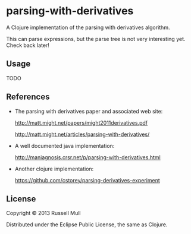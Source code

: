 # parsing-with-derivatives

A Clojure implementation of the parsing with derivatives algorithm.

This can parse expressions, but the parse tree is not very interesting
yet. Check back later!

## Usage

TODO

## References

* The parsing with derivatives paper and associated web site:

  http://matt.might.net/papers/might2011derivatives.pdf

  http://matt.might.net/articles/parsing-with-derivatives/

* A well documented java implementation:

  http://maniagnosis.crsr.net/p/parsing-with-derivatives.html

* Another clojure implementation:

  https://github.com/cstorey/parsing-derivatives-experiment

## License

Copyright © 2013 Russell Mull

Distributed under the Eclipse Public License, the same as Clojure.
